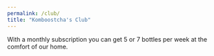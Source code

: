 ```yaml
---
permalink: /club/
title: "Komboostcha's Club"
---
```


With a monthly subscription you can get 5 or 7 bottles per week at the comfort of our home.
